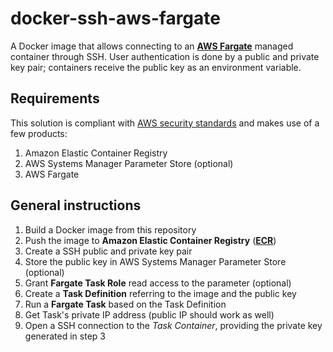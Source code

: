 # docker-ssh-aws-fargate

A Docker image that allows connecting to an [__AWS Fargate__][1] managed container through SSH.
User authentication is done by a public and private key pair; containers receive the public key
as an environment variable.

## Requirements

This solution is compliant with [AWS security standards][2] and makes use of a few products:

1. Amazon Elastic Container Registry
1. AWS Systems Manager Parameter Store (optional)
1. AWS Fargate

## General instructions

1. Build a Docker image from this repository
1. Push the image to __Amazon Elastic Container Registry__ ([__ECR__][3])
1. Create a SSH public and private key pair
1. Store the public key in AWS Systems Manager Parameter Store (optional)
1. Grant __Fargate Task Role__ read access to the parameter (optional)
1. Create a __Task Definition__ referring to the image and the public key
1. Run a __Fargate Task__ based on the Task Definition
1. Get Task's private IP address (public IP should work as well)
1. Open a SSH connection to the _Task Container_, providing the private key generated in step 3

[1]: https://aws.amazon.com/fargate/
[2]: https://docs.aws.amazon.com/AmazonECS/latest/developerguide/specifying-sensitive-data.html
[3]: https://aws.amazon.com/ecr/
